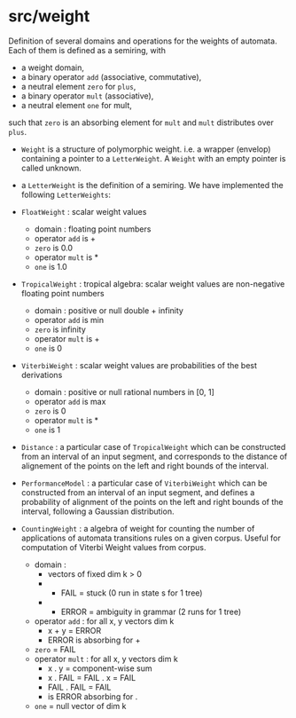 # src/weight
Definition of several domains and operations for the weights of automata.
Each of them is defined as a semiring, with 

- a weight domain, 
- a binary operator `add` (associative, commutative), 
- a neutral element `zero` for `plus`, 
- a binary operator `mult` (associative),
- a neutral element `one` for mult,

such that `zero` is an absorbing element for `mult`
and `mult` distributes over `plus`.

- `Weight` is a structure of polymorphic weight.
i.e. a wrapper (envelop) containing a pointer to a `LetterWeight`.
A `Weight` with an empty pointer is called unknown.

- a `LetterWeight` is the definition of a semiring.
We have implemented the following  `LetterWeights`:

- `FloatWeight` : scalar weight values
	- domain : floating point numbers
	- operator `add` is +
	- `zero` is 0.0
	- operator `mult` is *
	- `one` is 1.0
- `TropicalWeight` : tropical algebra: scalar weight values are non-negative floating point numbers
	- domain : positive or null double + infinity
	- operator `add` is min
	- `zero` is infinity
	- operator `mult` is +
	- `one` is 0
- `ViterbiWeight` : scalar weight values are probabilities of the best derivations
	- domain : positive or null rational numbers in [0, 1]
	- operator `add` is max
	- `zero` is 0
	- operator `mult` is *
	- `one` is 1
- `Distance` : a particular case of `TropicalWeight` 
  which can be constructed from an interval of an input segment, 
  and corresponds to the distance of alignement of the points on the left and right bounds of the interval.
- `PerformanceModel` : a particular case of `ViterbiWeight` which can be constructed from an interval of an input segment, and defines  a probability of alignment of the points on the left and right bounds of the interval, following a Gaussian distribution.
- `CountingWeight` : a algebra of weight for counting the number of applications of automata transitions rules on a given corpus. Useful for computation of Viterbi Weight values from corpus.
	- domain : 
		- vectors of fixed dim k > 0 
		- + FAIL = stuck (0 run in state s for 1 tree)
		- + ERROR = ambiguity in grammar (2 runs for 1 tree)
	- operator `add` : for all x, y vectors dim k
		- x + y = ERROR
		- ERROR is absorbing for +
	- `zero` = FAIL
	- operator `mult` : for all x, y vectors dim k
		- x . y = component-wise sum
		- x . FAIL = FAIL . x = FAIL
		- FAIL . FAIL = FAIL
		- is ERROR absorbing for .
	- `one` = null vector of dim k
